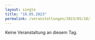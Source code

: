 ```yaml
---
layout: single
title: "18.05.2023"
permalink: /veranstaltungen/2023/05/18/
---
```


Keine Veranstaltung an diesem Tag.
